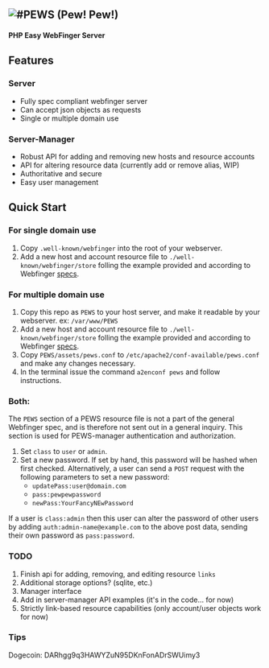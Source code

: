 ![#PEWS (Pew! Pew!)](assets/logo.png)
---------------------------------------------------
#### PHP Easy WebFinger Server

## Features
### Server
* Fully spec compliant webfinger server 
* Can accept json objects as requests
* Single or multiple domain use
### Server-Manager 
* Robust API for adding and removing new hosts and resource accounts
* API for altering resource data (currently add or remove alias, WIP)
* Authoritative and secure
* Easy user management
## Quick Start
### For single domain use
1. Copy `.well-known/webfinger` into the root of your webserver.
2. Add a new host and account resource file to `./well-known/webfinger/store` folling the example provided and according to Webfinger [specs](https://tools.ietf.org/html/rfc7033).
### For multiple domain use
1. Copy this repo as `PEWS` to your host server, and make it readable by your webserver. ex: `/var/www/PEWS`
2. Add a new host and account resource file to `./well-known/webfinger/store` folling the example provided and according to Webfinger [specs](https://tools.ietf.org/html/rfc7033).
3. Copy `PEWS/assets/pews.conf` to `/etc/apache2/conf-available/pews.conf` and make any changes necessary.
4. In the terminal issue the command `a2enconf pews` and follow instructions.
### Both:
The `PEWS` section of a PEWS resource file is not a part of the general Webfinger spec, and is therefore not sent out in a general inquiry. This section is used for PEWS-manager authentication and authorization.  
1. Set `class` to `user` or `admin`.  
2. Set a new password. If set by hand, this password will be hashed when first checked. Alternatively, a user can send a `POST` request with the following parameters to set a new password:   
	* `updatePass:user@domain.com`  
	* `pass:pewpewpassword`  
	* `newPass:YourFancyNEwPassword`  

If a user is `class:admin` then this user can alter the password of other users by adding `auth:admin-name@example.com` to the above post data, sending their own password as `pass:password`.
### TODO
1. Finish api for adding, removing, and editing resource `links`
2. Additional storage options? (sqlite, etc.)
3. Manager interface
4. Add in server-manager API examples (it's in the code... for now)
5. Strictly link-based resource capabilities (only account/user objects work for now)
### Tips
Dogecoin: DARhgg9q3HAWYZuN95DKnFonADrSWUimy3
